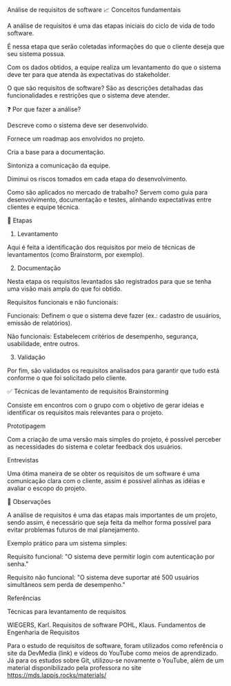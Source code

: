 Análise de requisitos de software
📈 Conceitos fundamentais

A análise de requisitos é uma das etapas iniciais do ciclo de vida de todo software.

É nessa etapa que serão coletadas informações do que o cliente deseja que seu sistema possua.

Com os dados obtidos, a equipe realiza um levantamento do que o sistema deve ter para que atenda às expectativas do stakeholder.

O que são requisitos de software?
São as descrições detalhadas das funcionalidades e restrições que o sistema deve atender.

❓ Por que fazer a análise?

Descreve como o sistema deve ser desenvolvido.

Fornece um roadmap aos envolvidos no projeto.

Cria a base para a documentação.

Sintoniza a comunicação da equipe.

Diminui os riscos tomados em cada etapa do desenvolvimento.

Como são aplicados no mercado de trabalho?
Servem como guia para desenvolvimento, documentação e testes, alinhando expectativas entre clientes e equipe técnica.

📍 Etapas
1. Levantamento

Aqui é feita a identificação dos requisitos por meio de técnicas de levantamentos (como Brainstorm, por exemplo).

2. Documentação

Nesta etapa os requisitos levantados são registrados para que se tenha uma visão mais ampla do que foi obtido.

Requisitos funcionais e não funcionais:

Funcionais: Definem o que o sistema deve fazer (ex.: cadastro de usuários, emissão de relatórios).

Não funcionais: Estabelecem critérios de desempenho, segurança, usabilidade, entre outros.

3. Validação

Por fim, são validados os requisitos analisados para garantir que tudo está conforme o que foi solicitado pelo cliente.

✅ Técnicas de levantamento de requisitos
Brainstorming

Consiste em encontros com o grupo com o objetivo de gerar ideias e identificar os requisitos mais relevantes para o projeto.

Prototipagem

Com a criação de uma versão mais simples do projeto, é possível perceber as necessidades do sistema e coletar feedback dos usuários.

Entrevistas

Uma ótima maneira de se obter os requisitos de um software é uma comunicação clara com o cliente, assim é possivel alinhas as idéias e avaliar o escopo do projeto.

💭 Observações

A análise de requisitos é uma das etapas mais importantes de um projeto, sendo assim, é necessário que seja feita da melhor forma possível para evitar problemas futuros de mal planejamento.

Exemplo prático para um sistema simples:

Requisito funcional: "O sistema deve permitir login com autenticação por senha."

Requisito não funcional: "O sistema deve suportar até 500 usuários simultâneos sem perda de desempenho."

Referências

Técnicas para levantamento de requisitos

WIEGERS, Karl. Requisitos de software
POHL, Klaus. Fundamentos de Engenharia de Requisitos

Para o estudo de requisitos de software, foram utilizados como referência o site da DevMedia (link) e vídeos do YouTube como meios de aprendizado. Já para os estudos sobre Git, utilizou-se novamente o YouTube, além de um material disponibilizado pela professora no site https://mds.lappis.rocks/materials/
